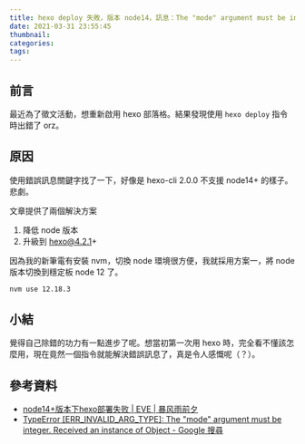 ```yaml
---
title: hexo deploy 失敗，版本 node14，訊息：The "mode" argument must be integer…
date: 2021-03-31 23:55:45
thumbnail:
categories:
tags:
---
```


## 前言
最近為了徵文活動，想重新啟用 hexo 部落格。結果發現使用 `hexo deploy` 指令時出錯了 orz。

## 原因
使用錯誤訊息關鍵字找了一下，好像是 hexo-cli 2.0.0 不支援 node14+ 的樣子。悲劇。

文章提供了兩個解決方案
1. 降低 node 版本
2. 升級到 hexo@4.2.1+

因為我的新筆電有安裝 nvm，切換 node 環境很方便，我就採用方案一，將 node 版本切換到穩定板 node 12 了。
```bash
nvm use 12.18.3
```

## 小結

覺得自己除錯的功力有一點進步了呢。想當初第一次用 hexo 時，完全看不懂該怎麼用，現在竟然一個指令就能解決錯誤訊息了，真是令人感慨呢（？）。


## 參考資料
- [node14+版本下hexo部署失败 | EVE | 暴风雨前夕](https://evestorm.github.io/posts/430/)
- [TypeError [ERR_INVALID_ARG_TYPE]: The "mode" argument must be integer. Received an instance of Object - Google 搜尋](https://www.google.com/search?q=TypeError+%5BERR_INVALID_ARG_TYPE%5D%3A+The+%22mode%22+argument+must+be+integer.+Received+an+instance+of+Object&rlz=1C1CHBF_zh-TWTW911TW911&oq=TypeError+%5BERR_INVALID_ARG_TYPE%5D%3A+The+%22mode%22+argument+must+be+integer.+Received+an+instance+of+Object&aqs=chrome..69i57.590j0j7&sourceid=chrome&ie=UTF-8)